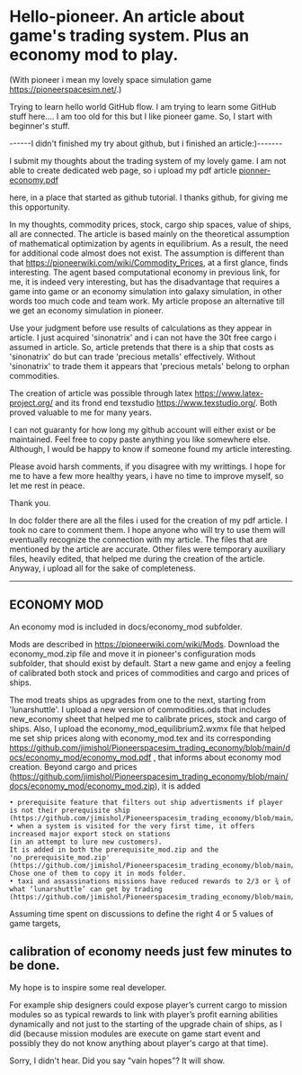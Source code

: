 # Hello-pioneer. An article about game's trading system. Plus an economy mod to play.
(With pioneer i mean my lovely space simulation game https://pioneerspacesim.net/.)

Trying to learn hello world GitHub flow.
I am trying to learn some GitHub stuff here....
I am too old for this but I like pioneer game. So, I start with beginner's stuff.

------I didn't finished my try about github, but i finished an article:)-------

I submit my thoughts about the trading system of my lovely game. I am not able to create dedicated web page, so i upload my pdf article [pionner-economy.pdf](https://github.com/jimishol/Pioneerspacesim_trading_economy/files/7077355/pionner-economy.pdf)

 here, in a place that started as github tutorial. I thanks github, for giving me this opportunity.

In my thoughts, commodity prices, stock, cargo ship spaces, value of ships, all are connected. The article is based mainly on the theoretical assumption of mathematical optimization by agents in equilibrium. As a result, the need for additional code almost does not exist. The assumption is different than that https://pioneerwiki.com/wiki/Commodity_Prices, at a first glance, finds interesting. The agent based computational economy in previous link, for me, it is  indeed very interesting, but has the disadvantage that requires a game into game or an economy simulation into galaxy simulation, in other words too much code and team work. My article propose an alternative till we get an economy simulation in pioneer.

Use your judgment before use results of calculations as they appear in article. I just acquired 'sinonatrix' and i can not have the 30t free cargo i assumed in article. So, article pretends that there is a ship that costs as 'sinonatrix' do but can trade 'precious metalls' effectively. Without 'sinonatrix' to trade them it appears that 'precious metals' belong to orphan commodities.

The creation of article was possible through latex https://www.latex-project.org/ and its frond end texstudio https://www.texstudio.org/. Both proved valuable to me for many years.

I can not guaranty for how long my github account will either exist or be maintained. Feel free to copy paste anything you like somewhere else. Although, I would be happy to know if someone found my article interesting.

Please avoid harsh comments, if you disagree with my writtings. I hope for me to have a few more healthy years, i have no time to improve myself, so let me rest in peace.

Thank you.

In doc folder there are all the files i used for the creation of my pdf article. I took no care to comment them. I hope anyone who will try to use them will eventually recognize the connection with my article. The files that are mentioned by the article are accurate. Other files were temporary auxiliary files, heavily edited, that helped me during the creation of the article. Anyway, i upload all for the sake of completeness.

-----------------------------------------------------------------------------------------------------------------------------------------------------------------

ECONOMY MOD
---
An economy mod is included in docs/economy_mod subfolder.

Mods are described in https://pioneerwiki.com/wiki/Mods. Download the economy_mod.zip file and move it in pioneer's configuration mods subfolder, that should exist by default. Start a new game and enjoy a feeling of calibrated both stock and prices of commodities and cargo and prices of ships. 

The mod treats ships as upgrades from one to the next, starting from 'lunarshuttle'.
I upload a new version of commodities.ods that includes new_economy sheet that helped me to calibrate prices, stock and cargo of ships. Also, I upload the economy_mod_equilibrium2.wxmx file that helped me set ship prices along with economy_mod.tex and its corresponding https://github.com/jimishol/Pioneerspacesim_trading_economy/blob/main/docs/economy_mod/economy_mod.pdf
, that informs about economy mod creation.
Beyond cargo and prices (https://github.com/jimishol/Pioneerspacesim_trading_economy/blob/main/docs/economy_mod/economy_mod.zip), it is added

    • prerequisite feature that filters out ship advertisments if player is not their prerequisite ship
    (https://github.com/jimishol/Pioneerspacesim_trading_economy/blob/main/docs/economy_mod/prerequisite_mod.zip).
    • when a system is visited for the very first time, it offers increased major export stock on stations
    (in an attempt to lure new customers).
    It is added in both the prerequisite_mod.zip and the 'no_prerequisite_mod.zip'
    (https://github.com/jimishol/Pioneerspacesim_trading_economy/blob/main/docs/no_prerequisite_mod.zip).
    Chose one of them to copy it in mods folder.
    • taxi and assassinations missions have reduced rewards to 2/3 or ¾ of what ‘lunarshuttle’ can get by trading
    (https://github.com/jimishol/Pioneerspacesim_trading_economy/blob/main/docs/economy_mod/missions_reduced_mod.zip).

Assuming time spent on discussions to define the right 4 or 5 values of game targets,

calibration of economy needs just few minutes to be done.
---
My hope is to inspire  some real developer. 


For example ship designers could expose player’s current cargo to mission modules so as typical rewards to link with player’s profit earning abilities dynamically and not just to the starting of the upgrade chain of ships, as I did (because mission modules are execute on game start event and possibly they do not know anything about player's cargo at that time).

Sorry, I didn't hear. Did you say "vain hopes"? It will show.
